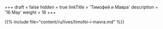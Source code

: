+++
draft = false
hidden = true
linkTitle = 'Тимофей и Мавра'
description = '16 May'
weight = 16
+++

{{% include file="content/ru/lives/timofei-i-mavra.md" %}}
